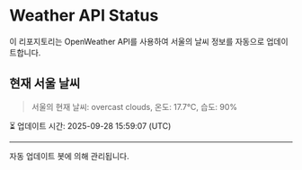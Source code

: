 
# Weather API Status

이 리포지토리는 OpenWeather API를 사용하여 서울의 날씨 정보를 자동으로 업데이트합니다.

## 현재 서울 날씨
> 서울의 현재 날씨: overcast clouds, 온도: 17.7°C, 습도: 90%

⏳ 업데이트 시간: 2025-09-28 15:59:07 (UTC)

---
자동 업데이트 봇에 의해 관리됩니다.
